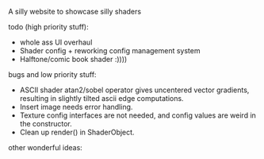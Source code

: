 A silly website to showcase silly shaders

todo (high priority stuff):
- whole ass UI overhaul
- Shader config + reworking config management system
- Halftone/comic book shader :))))

bugs and low priority stuff:
- ASCII shader atan2/sobel operator gives uncentered vector gradients, resulting in slightly tilted ascii edge computations.
- Insert image needs error handling.
- Texture config interfaces are not needed, and config values are weird in the constructor.
- Clean up render() in ShaderObject.

other wonderful ideas:
